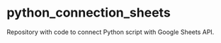 ﻿# python_connection_sheets


Repository with code to connect Python script with Google Sheets API.
